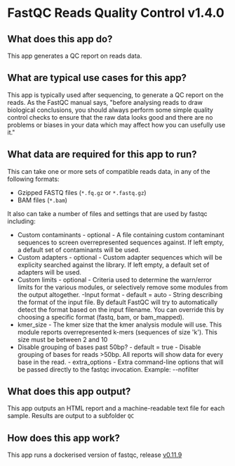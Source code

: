 # FastQC Reads Quality Control  v1.4.0
## What does this app do?
This app generates a QC report on reads data.

## What are typical use cases for this app?

This app is typically used after sequencing, to generate a QC report on the reads. As the FastQC manual says, "before analysing
reads to draw biological conclusions, you should always perform some simple quality control checks to ensure
that the raw data looks good and there are no problems or biases in your data which may affect how you can usefully use it."

## What data are required for this app to run?
This can take one or more sets of compatible reads data, in any of the following formats:
- Gzipped FASTQ files (`*.fq.gz` or `*.fastq.gz`)
- BAM files (`*.bam`)

It also can take a number of files and settings that are used by fastqc including:
- Custom contaminants - optional - A file containing custom contaminant sequences to screen overrepresented sequences against. If left empty, a default set of contaminants will be used. 
- Custom adapters - optional - Custom adapter sequences which will be explicity searched against the library. If left empty, a default set of adapters will be used. 
- Custom limits - optional - Criteria used to determine the warn/error limits for the various modules, or selectively remove some modules from the output altogether.
-Input format - default = auto - String describing the format of the input file. By default FastQC will try to automatically detect the format based on the input filename. You can override this by choosing a specific format (fastq, bam, or bam_mapped). 
- kmer_size - The kmer size that the kmer analysis module will use. This module reports overrepresented k-mers (sequences of size 'k'). This size must be between 2 and 10
- Disable grouping of bases past 50bp? - default = true -  Disable grouping of bases for reads >50bp. All reports will show data for every base in the read. - extra_options - Extra command-line options that will be passed directly to the fastqc invocation. Example: --nofilter


## What does this app output?
This app outputs an HTML report and a machine-readable text file for each sample.
Results are output to a subfolder `QC` 


## How does this app work?
This app runs a dockerised version of fastqc, release [v0.11.9](https://github.com/moka-guys/fastqc/releases/tag/v0.11.9)

